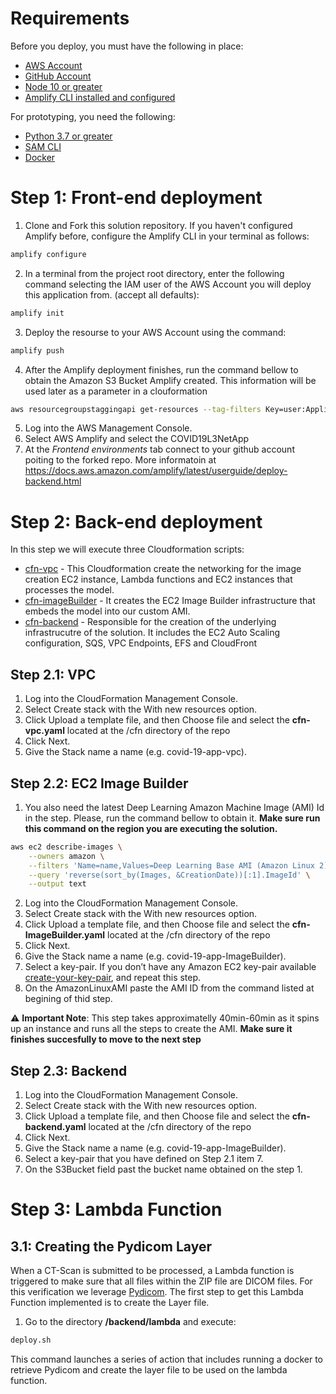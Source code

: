 # Requirements
Before you deploy, you must have the following in place:
*  [AWS Account](https://aws.amazon.com/account/) 
*  [GitHub Account](https://github.com/) 
*  [Node 10 or greater](https://nodejs.org/en/download/) 
*  [Amplify CLI installed and configured](https://aws-amplify.github.io/docs/cli-toolchain/quickstart#quickstart) 

For prototyping, you need the following:
*  [Python 3.7 or greater](https://realpython.com/installing-python/) 
*  [SAM CLI](https://docs.aws.amazon.com/serverless-application-model/latest/developerguide/serverless-sam-cli-install.html) 
*  [Docker](https://docs.docker.com/install/) 


# Step 1: Front-end deployment

1.  Clone and Fork this solution repository.
    If you haven't configured Amplify before, configure the Amplify CLI in your terminal as follows:
```bash
amplify configure
```

2.  In a terminal from the project root directory, enter the following command selecting the IAM user of the AWS Account you will deploy this application from. (accept all defaults):

```bash
amplify init
```

3.  Deploy the resourse to your AWS Account using the command:
```bash
amplify push
```

4.  After the Amplify deployment finishes, run the command bellow to obtain the Amazon S3 Bucket Amplify created. This information will be used later as a parameter in a clouformation
```bash
aws resourcegroupstaggingapi get-resources --tag-filters Key=user:Application,Values="COVID19L3NetAPP" Key=user:Stack,Values="dev" --resource-type-filters s3 --query 'ResourceTagMappingList[*].[ResourceARN]' --output text | grep -v deployment | awk -F':::' '{print $2}'
```

5. Log into the AWS Management Console.
6. Select AWS Amplify and select the COVID19L3NetApp
7. At the *Frontend environments* tab connect to your github account poiting to the forked repo. More informatoin at https://docs.aws.amazon.com/amplify/latest/userguide/deploy-backend.html

# Step 2: Back-end deployment

In this step we will execute three Cloudformation scripts:
* [cfn-vpc](../cfn/cfn-vpc.yaml) - This Cloudformation create the networking for the image creation EC2 instance, Lambda functions and EC2 instances that processes the model.
* [cfn-imageBuilder](../cfn/cfn-imageBuilder.yaml) - It creates the EC2 Image Builder infrastructure that embeds the model into our custom AMI. 
* [cfn-backend](../cfn/cfn-backend.yaml) - Responsible for the creation of the underlying infrastrucutre of the solution. It includes the EC2 Auto Scaling configuration, SQS, VPC Endpoints, EFS and CloudFront


## Step 2.1: VPC

1. Log into the CloudFormation Management Console.
2. Select Create stack with the With new resources option.
3. Click Upload a template file, and then Choose file and select the **cfn-vpc.yaml** located at the /cfn directory of the repo
4. Click Next.
5. Give the Stack name a name (e.g. covid-19-app-vpc).

## Step 2.2: EC2 Image Builder

1.  You also need the latest Deep Learning Amazon Machine Image (AMI) Id in the step. Please, run the command bellow to obtain it. **Make sure run this command on the region you are executing the solution.**
```bash
aws ec2 describe-images \
    --owners amazon \
    --filters 'Name=name,Values=Deep Learning Base AMI (Amazon Linux 2)*' 'Name=state,Values=available' \
    --query 'reverse(sort_by(Images, &CreationDate))[:1].ImageId' \
    --output text
```

2. Log into the CloudFormation Management Console.
3. Select Create stack with the With new resources option.
4. Click Upload a template file, and then Choose file and select the **cfn-ImageBuilder.yaml** located at the /cfn directory of the repo
5. Click Next.
6. Give the Stack name a name (e.g. covid-19-app-ImageBuilder).
7. Select a key-pair. If you don’t have any Amazon EC2 key-pair available [create-your-key-pair](https://docs.aws.amazon.com/AWSEC2/latest/UserGuide/ec2-key-pairs.html#having-ec2-create-your-key-pair), and repeat this step.
8. On the AmazonLinuxAMI paste the AMI ID from the command listed at begining of thid step.

:warning: **Important Note**: This step takes approximatelly 40min-60min as it spins up an instance and runs all the steps to create the AMI. **Make sure it finishes succesfully to move to the next step**

## Step 2.3: Backend

1. Log into the CloudFormation Management Console.
2. Select Create stack with the With new resources option.
3. Click Upload a template file, and then Choose file and select the **cfn-backend.yaml** located at the /cfn directory of the repo
4. Click Next.
5. Give the Stack name a name (e.g. covid-19-app-ImageBuilder).
6. Select a key-pair that you have defined on Step 2.1 item 7.
7. On the S3Bucket field past the bucket name obtained on the step 1.


# Step 3: Lambda Function

## 3.1: Creating the Pydicom Layer
When a CT-Scan is submitted to be processed, a Lambda function is triggered to make sure that all files within the ZIP file are DICOM files. For this verification we leverage [Pydicom](https://pydicom.github.io/).  The first step to get this Lambda Function implemented is to create the Layer file. 

1. Go to the directory <strong>/backend/lambda</strong> and execute:
```bash
deploy.sh 
```

This command launches a series of action that includes running a docker to retrieve Pydicom and create the layer file to be used on the lambda function.



